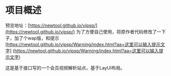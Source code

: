 # 项目概述

预览地址：[https://newtool.github.io/vipsp/](https://newtool.github.io/vipsp/)
为了方便自己使用，将原作者代码修改了一下子，加了个wap版，和提示
[https://newtool.github.io/vipsp/Warning/index.html?aa=这里可以输入提示文字]
(https://newtool.github.io/vipsp/Warning/index.html?aa=这里可以输入提示文字)

这是基于接口写的一个会员视频解析站点，基于LayUI布局。


